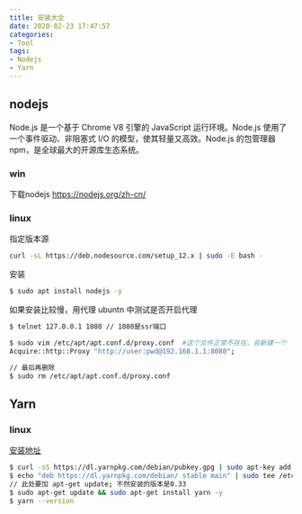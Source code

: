 ```yaml
---
title: 安装大全
date: 2020-02-23 17:47:57
categories:
- Tool
tags:
- Nodejs
- Yarn
---
```


## nodejs
Node.js 是一个基于 Chrome V8 引擎的 JavaScript 运行环境。Node.js 使用了一个事件驱动、非阻塞式 I/O 的模型，使其轻量又高效。Node.js 的包管理器 npm，是全球最大的开源库生态系统。
### win
下载nodejs https://nodejs.org/zh-cn/

### linux
指定版本源
``` BASH
curl -sL https://deb.nodesource.com/setup_12.x | sudo -E bash -
```

安装
``` BASH
$ sudo apt install nodejs -y
```

如果安装比较慢，用代理
ubuntn 中测试是否开启代理
``` BASH
$ telnet 127.0.0.1 1080 // 1080是ssr端口

$ sudo vim /etc/apt/apt.conf.d/proxy.conf  #这个文件正常不存在，会新建一个
Acquire::http::Proxy "http://user:pwd@192.168.1.1:8080";

// 最后再删除
$ sudo rm /etc/apt/apt.conf.d/proxy.conf
```

## Yarn
### linux
[安装地址](https://yarn.bootcss.com/docs/install/#debian-stable)
``` BASH
$ curl -sS https://dl.yarnpkg.com/debian/pubkey.gpg | sudo apt-key add -
$ echo "deb https://dl.yarnpkg.com/debian/ stable main" | sudo tee /etc/apt/sources.list.d/yarn.list
// 此处要加 apt-get update; 不然安装的版本是0.33
$ sudo apt-get update && sudo apt-get install yarn -y
$ yarn --version
```